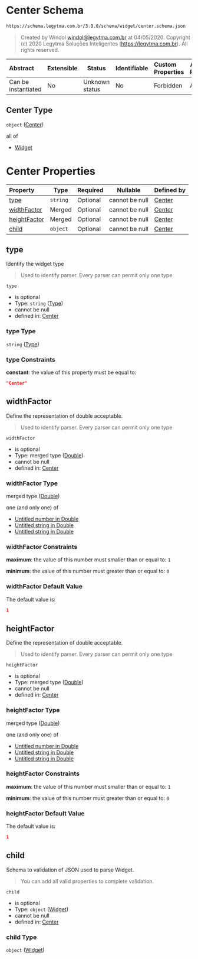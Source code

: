 # Center Schema

```txt
https://schema.legytma.com.br/3.0.0/schema/widget/center.schema.json
```




> Created by Windol [windol@legytma.com.br](mailto:windol@legytma.com.br) at 04/05/2020.
> Copyright (c) 2020 Legytma Soluções Inteligentes (<https://legytma.com.br>). All rights reserved.
>

| Abstract            | Extensible | Status         | Identifiable | Custom Properties | Additional Properties | Access Restrictions | Defined In                                                                       |
| :------------------ | ---------- | -------------- | ------------ | :---------------- | --------------------- | ------------------- | -------------------------------------------------------------------------------- |
| Can be instantiated | No         | Unknown status | No           | Forbidden         | Allowed               | none                | [center.schema.json](../schema/widget/center.schema.json) |

## Center Type

`object` ([Center](center.md))

all of

-   [Widget](input_decoration-properties-widget-5.md)

# Center Properties

| Property                      | Type     | Required | Nullable       | Defined by                                                                                                                                 |
| :---------------------------- | -------- | -------- | -------------- | :----------------------------------------------------------------------------------------------------------------------------------------- |
| [type](#type)                 | `string` | Optional | cannot be null | [Center](widget-definitions-type.md)          |
| [widthFactor](#widthFactor)   | Merged   | Optional | cannot be null | [Center](app_bar_theme-properties-double.md)  |
| [heightFactor](#heightFactor) | Merged   | Optional | cannot be null | [Center](app_bar_theme-properties-double.md) |
| [child](#child)               | `object` | Optional | cannot be null | [Center](input_decoration-properties-widget-5.md)   |

## type

Identify the widget type


> Used to identify parser. Every parser can permit only one type
>

`type`

-   is optional
-   Type: `string` ([Type](widget-definitions-type.md))
-   cannot be null
-   defined in: [Center](widget-definitions-type.md)

### type Type

`string` ([Type](widget-definitions-type.md))

### type Constraints

**constant**: the value of this property must be equal to:

```json
"Center"
```

## widthFactor

Define the representation of double acceptable.


> Used to identify parser. Every parser can permit only one type
>

`widthFactor`

-   is optional
-   Type: merged type ([Double](app_bar_theme-properties-double.md))
-   cannot be null
-   defined in: [Center](app_bar_theme-properties-double.md)

### widthFactor Type

merged type ([Double](app_bar_theme-properties-double.md))

one (and only one) of

-   [Untitled number in Double](double-definitions-doublenumber.md)
-   [Untitled string in Double](double-definitions-doublestring.md)
-   [Untitled string in Double](double-definitions-doubleenum.md)

### widthFactor Constraints

**maximum**: the value of this number must smaller than or equal to: `1`

**minimum**: the value of this number must greater than or equal to: `0`

### widthFactor Default Value

The default value is:

```json
1
```

## heightFactor

Define the representation of double acceptable.


> Used to identify parser. Every parser can permit only one type
>

`heightFactor`

-   is optional
-   Type: merged type ([Double](app_bar_theme-properties-double.md))
-   cannot be null
-   defined in: [Center](app_bar_theme-properties-double.md)

### heightFactor Type

merged type ([Double](app_bar_theme-properties-double.md))

one (and only one) of

-   [Untitled number in Double](double-definitions-doublenumber.md)
-   [Untitled string in Double](double-definitions-doublestring.md)
-   [Untitled string in Double](double-definitions-doubleenum.md)

### heightFactor Constraints

**maximum**: the value of this number must smaller than or equal to: `1`

**minimum**: the value of this number must greater than or equal to: `0`

### heightFactor Default Value

The default value is:

```json
1
```

## child

Schema to validation of JSON used to parse Widget.


> You can add all valid properties to complete validation.
>

`child`

-   is optional
-   Type: `object` ([Widget](input_decoration-properties-widget-5.md))
-   cannot be null
-   defined in: [Center](input_decoration-properties-widget-5.md)

### child Type

`object` ([Widget](input_decoration-properties-widget-5.md))
